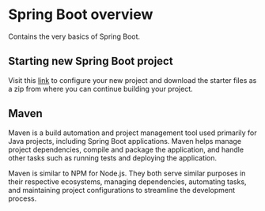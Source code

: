 # Spring Boot overview

Contains the very basics of Spring Boot.

## Starting new Spring Boot project

Visit this [link](https://start.spring.io/) to configure your new project and download the starter files as a zip from where you can continue building your project.

## Maven

Maven is a build automation and project management tool used primarily for Java projects, including Spring Boot applications. Maven helps manage project dependencies, compile and package the application, and handle other tasks such as running tests and deploying the application.

Maven is similar to NPM for Node.js. They both serve similar purposes in their respective ecosystems, managing dependencies, automating tasks, and maintaining project configurations to streamline the development process.
